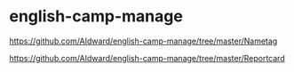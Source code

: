 # english-camp-manage

https://github.com/AIdward/english-camp-manage/tree/master/Nametag

https://github.com/AIdward/english-camp-manage/tree/master/Reportcard
